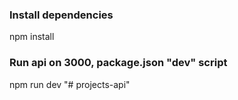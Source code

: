 ### Install dependencies
npm install

### Run api on 3000, package.json "dev" script
npm run dev
"# projects-api" 

